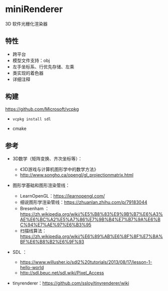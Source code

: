 # miniRenderer
3D 软件光栅化渲染器



## 特性

- 跨平台
- 模型文件支持：obj
- 左手坐标系、行优先存储、左乘
- 类实现的着色器
- 详细注释



## 构建

https://github.com/Microsoft/vcpkg

- ```c
  vcpkg install sdl
  ```

- cmake



## 参考

- 3D数学（矩阵变换、齐次坐标等）：

  - 《3D游戏与计算机图形学中的数学方法》
  - http://www.songho.ca/opengl/gl_projectionmatrix.html

- 图形学基础和图形渲染管线：

  - LearnOpenGL：https://learnopengl.com/
  - 细说图形学渲染管线：https://zhuanlan.zhihu.com/p/79183044
  - Bresenham ：https://zh.wikipedia.org/wiki/%E5%B8%83%E9%9B%B7%E6%A3%AE%E6%BC%A2%E5%A7%86%E7%9B%B4%E7%B7%9A%E6%BC%94%E7%AE%97%E6%B3%95
  - 扫描线算法：https://zh.wikipedia.org/wiki/%E6%89%AB%E6%8F%8F%E7%BA%BF%E6%B8%B2%E6%9F%93

- SDL ：

  - https://www.willusher.io/sdl2%20tutorials/2013/08/17/lesson-1-hello-world
  - http://sdl.beuc.net/sdl.wiki/Pixel_Access

- tinyrenderer：https://github.com/ssloy/tinyrenderer/wiki